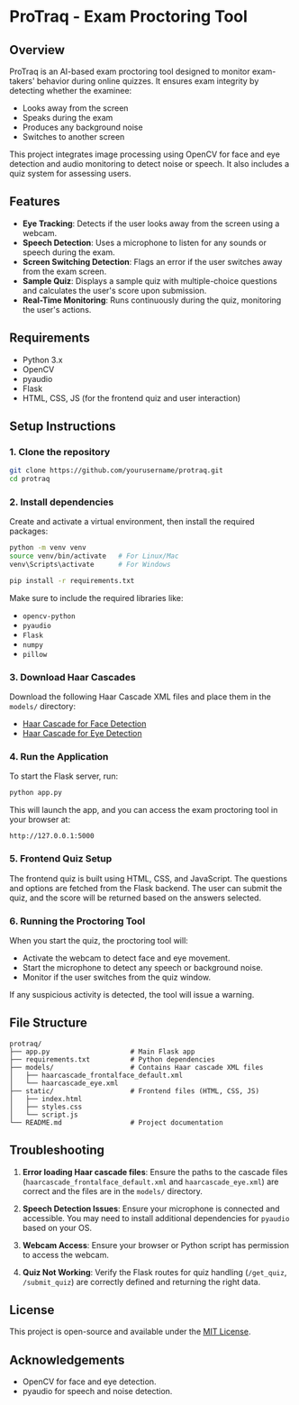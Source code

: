 # ProTraq - Exam Proctoring Tool

## Overview
ProTraq is an AI-based exam proctoring tool designed to monitor exam-takers' behavior during online quizzes. It ensures exam integrity by detecting whether the examinee:
- Looks away from the screen
- Speaks during the exam
- Produces any background noise
- Switches to another screen

This project integrates image processing using OpenCV for face and eye detection and audio monitoring to detect noise or speech. It also includes a quiz system for assessing users.

## Features
- **Eye Tracking**: Detects if the user looks away from the screen using a webcam.
- **Speech Detection**: Uses a microphone to listen for any sounds or speech during the exam.
- **Screen Switching Detection**: Flags an error if the user switches away from the exam screen.
- **Sample Quiz**: Displays a sample quiz with multiple-choice questions and calculates the user's score upon submission.
- **Real-Time Monitoring**: Runs continuously during the quiz, monitoring the user's actions.

## Requirements

- Python 3.x
- OpenCV
- pyaudio
- Flask
- HTML, CSS, JS (for the frontend quiz and user interaction)

## Setup Instructions

### 1. Clone the repository
```bash
git clone https://github.com/yourusername/protraq.git
cd protraq
```

### 2. Install dependencies
Create and activate a virtual environment, then install the required packages:

```bash
python -m venv venv
source venv/bin/activate   # For Linux/Mac
venv\Scripts\activate      # For Windows

pip install -r requirements.txt
```

Make sure to include the required libraries like:
- `opencv-python`
- `pyaudio`
- `Flask`
- `numpy`
- `pillow`

### 3. Download Haar Cascades
Download the following Haar Cascade XML files and place them in the `models/` directory:
- [Haar Cascade for Face Detection](https://github.com/opencv/opencv/blob/master/data/haarcascades/haarcascade_frontalface_default.xml)
- [Haar Cascade for Eye Detection](https://github.com/opencv/opencv/blob/master/data/haarcascades/haarcascade_eye.xml)

### 4. Run the Application
To start the Flask server, run:

```bash
python app.py
```

This will launch the app, and you can access the exam proctoring tool in your browser at:

```
http://127.0.0.1:5000
```

### 5. Frontend Quiz Setup
The frontend quiz is built using HTML, CSS, and JavaScript. The questions and options are fetched from the Flask backend. The user can submit the quiz, and the score will be returned based on the answers selected.

### 6. Running the Proctoring Tool
When you start the quiz, the proctoring tool will:
- Activate the webcam to detect face and eye movement.
- Start the microphone to detect any speech or background noise.
- Monitor if the user switches from the quiz window.

If any suspicious activity is detected, the tool will issue a warning.

## File Structure
```
protraq/
├── app.py                    # Main Flask app
├── requirements.txt          # Python dependencies
├── models/                   # Contains Haar cascade XML files
│   ├── haarcascade_frontalface_default.xml
│   └── haarcascade_eye.xml
├── static/                   # Frontend files (HTML, CSS, JS)
│   ├── index.html
│   ├── styles.css
│   └── script.js
└── README.md                 # Project documentation
```

## Troubleshooting

1. **Error loading Haar cascade files**: Ensure the paths to the cascade files (`haarcascade_frontalface_default.xml` and `haarcascade_eye.xml`) are correct and the files are in the `models/` directory.
   
2. **Speech Detection Issues**: Ensure your microphone is connected and accessible. You may need to install additional dependencies for `pyaudio` based on your OS.

3. **Webcam Access**: Ensure your browser or Python script has permission to access the webcam.

4. **Quiz Not Working**: Verify the Flask routes for quiz handling (`/get_quiz`, `/submit_quiz`) are correctly defined and returning the right data.

## License
This project is open-source and available under the [MIT License](LICENSE).

## Acknowledgements
- OpenCV for face and eye detection.
- pyaudio for speech and noise detection.
